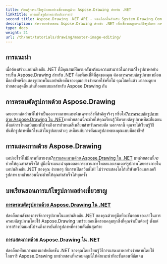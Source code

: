 ```yaml
---
title: เรียนรู้การแก้ไขรูปภาพอย่างเชี่ยวชาญด้วย Aspose.Drawing สำหรับ .NET
linktitle: การแก้ไขรูปภาพระดับปรมาจารย์
second_title: Aspose.Drawing .NET API - ทางเลือกอื่นสำหรับ System.Drawing.Common
description: สำรวจบทช่วยสอน Aspose.Drawing สำหรับ .NET เพื่อเชี่ยวชาญการแก้ไขรูปภาพ การครอบตัด และการแสดงภาพในแอปพลิเคชัน .NET พร้อมคำแนะนำทีละขั้นตอน
type: docs
weight: 21
url: /th/net/tutorials/drawing/master-image-editing/
---
```

## การแนะนำ

เมื่อต้องสร้างแอปพลิเคชัน .NET ที่มีคุณสมบัติครบครันพร้อมความสามารถในการแก้ไขรูปภาพอย่างราบรื่น Aspose.Drawing สำหรับ .NET คือเพื่อนที่ดีที่สุดของคุณ ต้องการครอบตัดรูปภาพเหมือนมืออาชีพหรือแสดงรูปภาพในแอปพลิเคชันของคุณอย่างง่ายดายใช่หรือไม่ คุณโชคดีแล้ว มาลองดูบทช่วยสอนสุดตื่นเต้นที่ออกแบบมาสำหรับ Aspose.Drawing กัน

## การครอบตัดรูปภาพด้วย Aspose.Drawing  
 เคยอยากตัดส่วนที่ไม่จำเป็นออกจากภาพและเน้นเฉพาะสิ่งที่สำคัญจริงๆ หรือไม่?[การครอบตัดรูปภาพด้วย Aspose.Drawing ใน .NET](./image-cropping/)บทช่วยสอนนี้จะช่วยให้คุณเรียนรู้วิธีครอบตัดรูปภาพทีละขั้นตอน ตั้งแต่การโหลดบิตแมปไปจนถึงการกำหนดสี่เหลี่ยมสำหรับครอบตัด นอกจากนี้ คุณจะได้เรียนรู้วิธีบันทึกรูปภาพที่แก้ไขแล้วในรูปแบบต่างๆ เหมือนกับการตัดผมรูปภาพของคุณแบบมืออาชีพ!  

## การแสดงภาพด้วย Aspose.Drawing  
 แอปอะไรที่ไม่มีภาพที่สวยงาม?[การแสดงภาพด้วย Aspose.Drawing ใน .NET](./image-display/) บทช่วยสอนนี้จะช่วยให้คุณทำสำเร็จได้ คู่มือนี้จะแนะนำคุณตลอดกระบวนการโหลดและเรนเดอร์รูปภาพโดยตรงภายในแอปพลิเคชัน .NET ของคุณ ง่ายพอๆ กับการเปิดสวิตช์ไฟ! ไม่ว่าจะแสดงโลโก้บริษัทหรือแกลเลอรีรูปภาพ บทช่วยสอนนี้จะช่วยให้คุณทำสำเร็จได้ทุกครั้ง
  
## บทเรียนสอนการแก้ไขรูปภาพอย่างเชี่ยวชาญ
### [การครอบตัดรูปภาพด้วย Aspose.Drawing ใน .NET](./image-cropping/)
ปลดล็อกพลังของการจัดการรูปภาพในแอปพลิเคชัน .NET ของคุณด้วยคู่มือทีละขั้นตอนของเราในการครอบตัดรูปภาพโดยใช้ Aspose.Drawing บทช่วยสอนนี้ครอบคลุมทุกสิ่งที่คุณจำเป็นต้องรู้ ตั้งแต่การสร้างบิตแมปไปจนถึงการบันทึกรูปภาพที่ครอบตัดขั้นสุดท้าย
### [การแสดงภาพด้วย Aspose.Drawing ใน .NET](./image-display/)
ปลดล็อกศักยภาพของแอปพลิเคชัน .NET ของคุณโดยเรียนรู้วิธีการแสดงภาพอย่างง่ายดายโดยใช้ไลบรารี Aspose.Drawing บทช่วยสอนที่ครอบคลุมนี้ให้คำแนะนำทีละขั้นตอนที่ชัดเจน